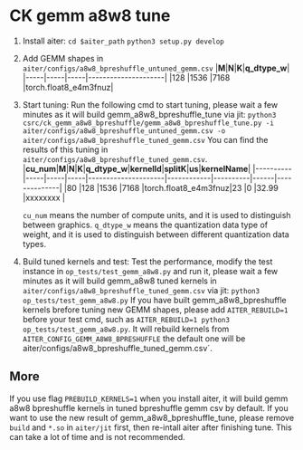 # CK gemm a8w8 tune

1. Install aiter:
`cd $aiter_path`
`python3 setup.py develop`

2. Add GEMM shapes in `aiter/configs/a8w8_bpreshuffle_untuned_gemm.csv`
    |**M**|**N**|**K**|******q_dtype_w******|
    |-----|-----|-----|---------------------|
    |128  |1536 |7168 |torch.float8_e4m3fnuz|


3. Start tuning:
Run the following cmd to start tuning, please wait a few minutes as it will build gemm_a8w8_bpreshuffle_tune via jit:
`python3 csrc/ck_gemm_a8w8_bpreshuffle/gemm_a8w8_bpreshuffle_tune.py -i aiter/configs/a8w8_bpreshuffle_untuned_gemm.csv -o aiter/configs/a8w8_bpreshuffle_tuned_gemm.csv`
You can find the results of this tuning in `aiter/configs/a8w8_bpreshuffle_tuned_gemm.csv`.
    |**cu_num**|**M**|**N**|**K**|******q_dtype_w******|**kernelId**|**splitK**|**us**|**kernelName**|
    |----------|-----|-----|-----|---------------------|------------|----------|------|--------------|
    |80        |128  |1536 |7168 |torch.float8_e4m3fnuz|23          |0         |32.99 |xxxxxxxx      |

    `cu_num` means the number of compute units, and it is used to distinguish between graphics.
    `q_dtype_w` means the quantization data type of weight, and it is used to distinguish between different quantization data types.

4. Build tuned kernels and test:
Test the performance, modify the test instance in `op_tests/test_gemm_a8w8.py` and run it, please wait a few minutes as it will build gemm_a8w8 tuned kernels in `aiter/configs/a8w8_bpreshuffle_tuned_gemm.csv` via jit:
`python3 op_tests/test_gemm_a8w8.py`
If you have built gemm_a8w8_bpreshuffle kernels brefore tuning new GEMM shapes, please add `AITER_REBUILD=1` before your test cmd, such as `AITER_REBUILD=1 python3 op_tests/test_gemm_a8w8.py`. It will rebuild kernels from `AITER_CONFIG_GEMM_A8W8_BPRESHUFFLE`  the default one will be aiter/configs/a8w8_bpreshuffle_tuned_gemm.csv`.

## More
If you use flag `PREBUILD_KERNELS=1` when you install aiter, it will build gemm a8w8 bpreshuffle kernels in tuned bpreshuffle gemm csv by default. If you want to use the new result of gemm_a8w8_bpreshuffle_tune, please remove `build` and `*.so` in `aiter/jit` first, then re-intall aiter after finishing tune. This can take a lot of time and is not recommended.
